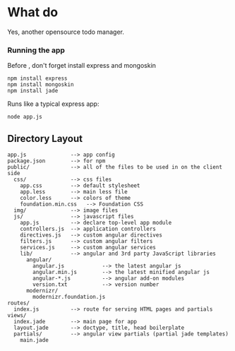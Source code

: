 # What do

Yes, another opensource todo manager.

### Running the app

Before , don't forget install express and mongoskin

    npm install express
    npm install mongoskin
    npm install jade

Runs like a typical express app:

    node app.js

## Directory Layout
    
    app.js              --> app config
    package.json        --> for npm
    public/             --> all of the files to be used in on the client side
      css/              --> css files
        app.css         --> default stylesheet
        app.less        --> main less file
        color.less      --> colors of theme
        foundation.min.css   --> Foundation CSS
      img/              --> image files
      js/               --> javascript files
        app.js          --> declare top-level app module
        controllers.js  --> application controllers
        directives.js   --> custom angular directives
        filters.js      --> custom angular filters
        services.js     --> custom angular services
        lib/            --> angular and 3rd party JavaScript libraries
          angular/
            angular.js            --> the latest angular js
            angular.min.js        --> the latest minified angular js
            angular-*.js          --> angular add-on modules
            version.txt           --> version number
          modernizr/
            modernizr.foundation.js
    routes/
      index.js          --> route for serving HTML pages and partials
    views/
      index.jade        --> main page for app
      layout.jade       --> doctype, title, head boilerplate
      partials/         --> angular view partials (partial jade templates)
        main.jade
